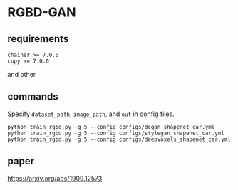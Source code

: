 # RGBD-GAN

## requirements
```
chainer >= 7.0.0
cupy >= 7.0.0
```
and other

## commands
Specify `dataset_path`, `image_path`, and `out` in config files.

```
python train_rgbd.py -g 5 --config configs/dcgan_shapenet_car.yml
python train_rgbd.py -g 5 --config configs/stylegan_shapenet_car.yml
python train_rgbd.py -g 5 --config configs/deepvoxels_shapenet_car.yml
```

## paper

https://arxiv.org/abs/1909.12573
